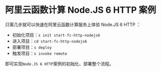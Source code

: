 # 阿里云函数计算 Node.JS 6 HTTP 案例

只需几步就可以快速在阿里云函数计算服务上体验 Node.JS 6 HTTP ：

- 初始化项目：`s init start-fc-http-nodejs6`
- 进入项目：`cd start-fc-http-nodejs6`
- 部署项目：`s deploy`
- 触发项目：`s invoke remote`

即可实现`Node.JS 6 HTTP`案例的初始化、部署整个流程。
